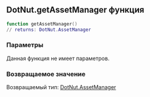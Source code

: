 ## DotNut.getAssetManager функция


```lua
function getAssetManager()
// returns: DotNut.AssetManager
```


### Параметры

Данная функция не имеет параметров.

### Возвращаемое значение

Возвращаемый тип: [DotNut.AssetManager](../DotNut/AssetManager.md)


